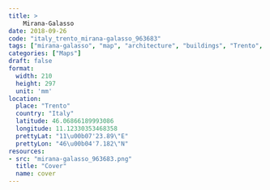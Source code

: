 ```yaml
---
title: > 
    Mirana-Galasso
date: 2018-09-26
code: "italy_trento_mirana-galasso_963683"
tags: ["mirana-galasso", "map", "architecture", "buildings", "Trento", "Italy"]
categories: ["Maps"]
draft: false
format:
  width: 210
  height: 297
  unit: 'mm'
location:
  place: "Trento"
  country: "Italy"
  latitude: 46.06866189993086
  longitude: 11.12330353468358
  prettyLat: "11\u00b07'23.89\"E"
  prettyLon: "46\u00b04'7.182\"N"
resources:
- src: "mirana-galasso_963683.png"
  title: "Cover"
  name: cover
---
```

